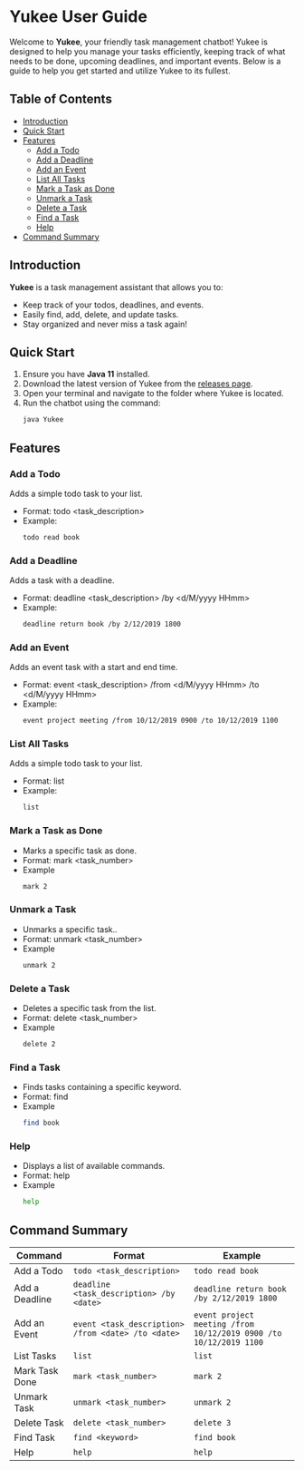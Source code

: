 # Yukee User Guide

Welcome to **Yukee**, your friendly task management chatbot! Yukee is designed to help you manage your tasks efficiently, keeping track of what needs to be done, upcoming deadlines, and important events. Below is a guide to help you get started and utilize Yukee to its fullest.

## Table of Contents
- [Introduction](#introduction)
- [Quick Start](#quick-start)
- [Features](#features)
    - [Add a Todo](#add-a-todo)
    - [Add a Deadline](#add-a-deadline)
    - [Add an Event](#add-an-event)
    - [List All Tasks](#list-all-tasks)
    - [Mark a Task as Done](#mark-a-task-as-done)
    - [Unmark a Task](#unmark-a-task)
    - [Delete a Task](#delete-a-task)
    - [Find a Task](#find-a-task)
    - [Help](#help)
- [Command Summary](#command-summary)

## Introduction
**Yukee** is a task management assistant that allows you to:
- Keep track of your todos, deadlines, and events.
- Easily find, add, delete, and update tasks.
- Stay organized and never miss a task again!

## Quick Start
1. Ensure you have **Java 11** installed.
2. Download the latest version of Yukee from the [releases page](https://github.com/YukeeHong/ip/releases).
3. Open your terminal and navigate to the folder where Yukee is located.
4. Run the chatbot using the command:
   ```sh
   java Yukee

## Features

### Add a Todo
Adds a simple todo task to your list.
- Format: todo <task_description>
- Example: 
    ```sh
  todo read book


### Add a Deadline

Adds a task with a deadline.
- Format: deadline <task_description> /by <d/M/yyyy HHmm>
- Example:
    ```sh
  deadline return book /by 2/12/2019 1800

### Add an Event

Adds an event task with a start and end time.
- Format: event <task_description> /from <d/M/yyyy HHmm> /to <d/M/yyyy HHmm>
- Example:
    ```sh
  event project meeting /from 10/12/2019 0900 /to 10/12/2019 1100

### List All Tasks

Adds a simple todo task to your list.
- Format: list
- Example:
    ```sh
  list
  
### Mark a Task as Done

- Marks a specific task as done.
- Format: mark <task_number>
- Example
    ```sh
  mark 2

### Unmark a Task

- Unmarks a specific task..
- Format: unmark <task_number>
- Example
    ```sh
  unmark 2


### Delete a Task

- Deletes a specific task from the list.
- Format: delete <task_number>
- Example
    ```sh
  delete 2

### Find a Task

- Finds tasks containing a specific keyword.
- Format: find <keyword>
- Example
    ```sh
  find book
  
### Help

- Displays a list of available commands.
- Format: help
- Example
    ```sh
  help
  

## Command Summary
| Command        | Format                                             | Example                                                           |
|----------------|----------------------------------------------------|-------------------------------------------------------------------|
| Add a Todo     | `todo <task_description>`                          | `todo read book`                                                  |
| Add a Deadline | `deadline <task_description> /by <date>`           | `deadline return book /by 2/12/2019 1800`                         |
| Add an Event   | `event <task_description> /from <date> /to <date>` | `event project meeting /from 10/12/2019 0900 /to 10/12/2019 1100` |
| List Tasks     | `list`                                             | `list`                                                            |
| Mark Task Done | `mark <task_number>`                               | `mark 2`                                                          |
| Unmark Task    | `unmark <task_number>`                             | `unmark 2`                                                        |
| Delete Task    | `delete <task_number>`                             | `delete 3`                                                        |
| Find Task      | `find <keyword>`                                   | `find book`                                                       |
| Help           | `help`                                             | `help`                                                            |



